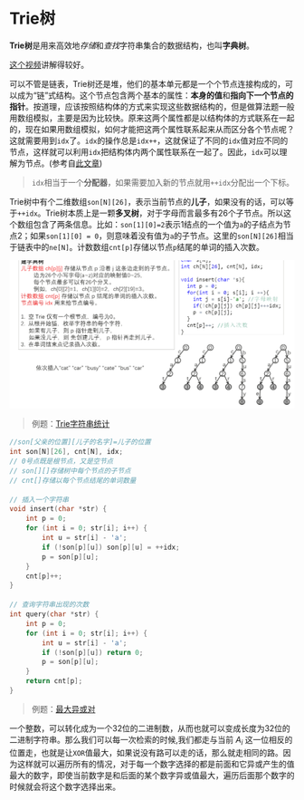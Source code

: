 # Trie树

**Trie树**是用来高效地*存储*和*查找*字符串集合的数据结构，也叫**字典树**。

[这个视频](https://www.bilibili.com/video/BV1yA4y1Z74t)讲解得较好。

可以不管是链表，Trie树还是堆，他们的基本单元都是一个个节点连接构成的，可以成为“链”式结构。这个节点包含两个基本的属性：**本身的值**和**指向下一个节点的指针**。按道理，应该按照结构体的方式来实现这些数据结构的，但是做算法题一般用数组模拟，主要是因为比较快。原来这两个属性都是以结构体的方式联系在一起的，现在如果用数组模拟，如何才能把这两个属性联系起来从而区分各个节点呢？这就需要用到`idx`了。`idx`的操作总是`idx++`，这就保证了不同的`idx`值对应不同的节点，这样就可以利用`idx`把结构体内两个属性联系在一起了。因此，`idx`可以理解为节点。(参考自[此文章](https://www.acwing.com/solution/content/5673/))

> `idx`相当于一个**分配器**，如果需要加入新的节点就用`++idx`分配出一个下标。

Trie树中有个二维数组`son[N][26]`，表示当前节点的**儿子**，如果没有的话，可以等于`++idx`。Trie树本质上是一颗**多叉树**，对于字母而言最多有26个子节点。所以这个数组包含了两条信息。比如：`son[1][0]=2`表示1结点的一个值为`a`的子结点为节点2；如果`son[1][0] = 0`，则意味着没有值为`a`的子节点。这里的`son[N][26]`相当于链表中的`ne[N]`。计数数组`cnt[p]`存储以节点`p`结尾的单词的插入次数。

![Trie](../../images/trie.png)

> 例题：[Trie字符串统计](./trie_statistics.cpp)

```C++
//son[父亲的位置][儿子的名字]=儿子的位置
int son[N][26], cnt[N], idx;
// 0号点既是根节点，又是空节点
// son[][]存储树中每个节点的子节点
// cnt[]存储以每个节点结尾的单词数量

// 插入一个字符串
void insert(char *str) {
    int p = 0;
    for (int i = 0; str[i]; i++) {
        int u = str[i] - 'a';
        if (!son[p][u]) son[p][u] = ++idx;
        p = son[p][u];
    }
    cnt[p]++;
}

// 查询字符串出现的次数
int query(char *str) {
    int p = 0;
    for (int i = 0; str[i]; i++) {
        int u = str[i] - 'a';
        if (!son[p][u]) return 0;
        p = son[p][u];
    }
    return cnt[p];
}
```

> 例题：[最大异或对](./max_xor.cpp)

一个整数，可以转化成为一个32位的二进制数，从而也就可以变成长度为32位的二进制字符串。那么我们可以每一次检索的时候,我们都走与当前 $A_i$ 这一位相反的位置走，也就是让`XOR`值最大，如果说没有路可以走的话，那么就走相同的路。因为这样就可以遍历所有的情况，对于每一个数字选择的都是前面和它异或产生的值最大的数字，即使当前数字是和后面的某个数字异或值最大，遍历后面那个数字的时候就会将这个数字选择出来。
